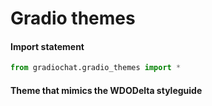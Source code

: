 # Gradio themes


<!-- WARNING: THIS FILE WAS AUTOGENERATED! DO NOT EDIT! -->

#### Import statement

``` python
from gradiochat.gradio_themes import *
```

#### Theme that mimics the WDODelta styleguide
